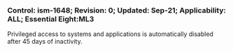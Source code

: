 ### Control: ism-1648; Revision: 0; Updated: Sep-21; Applicability: ALL; Essential Eight:ML3
<p>Privileged access to systems and applications is automatically disabled after 45 days of inactivity.</p>
